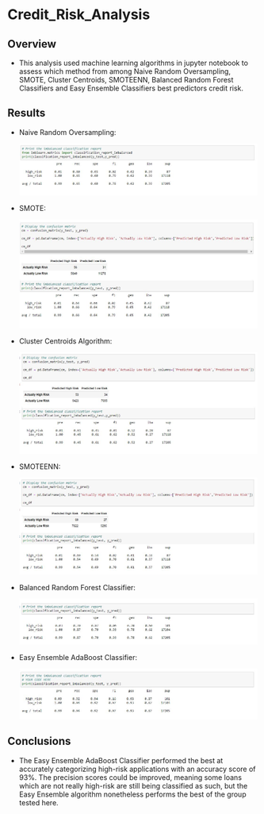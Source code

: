 # Credit_Risk_Analysis

## Overview
* This analysis used machine learning algorithms in jupyter notebook to assess which method from among Naive Random Oversampling, SMOTE, Cluster Centroids, SMOTEENN, Balanced Random Forest Classifiers and Easy Ensemble Classifiers best predictors credit risk.

## Results
* Naive Random Oversampling:

    ![Naive Random Oversampling](Images/naive_oversampling_imbalanced_classification.JPG)


* SMOTE:

    ![SMOTE](Images/SMOTE_imbalanced_classification.JPG)


* Cluster Centroids Algorithm:

    ![Cluster Centroids Algorithm](Images/cluster_centroids_imbalanced_classification.JPG)


* SMOTEENN:

    ![SMOTEENN](Images/smote_een_imbalanced_classification.JPG)


* Balanced Random Forest Classifier:

    ![Balanced Random Forest Classifier](Images/balanced_random_forest_classification.JPG)


* Easy Ensemble AdaBoost Classifier:

    ![Easy Ensemble AdaBoost Classifier](Images/Adaboost_classification.JPG)

## Conclusions

* The Easy Ensemble AdaBoost Classifier performed the best at accurately categorizing high-risk applications with an accuracy score of 93%. The precision scores could be improved, meaning some loans which are not really high-risk are still being classified as such, but the Easy Ensemble algorithm nonetheless performs the best of the group tested here.